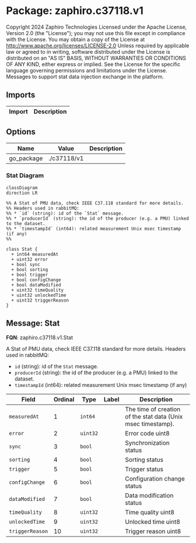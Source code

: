 # Package: zaphiro.c37118.v1

Copyright 2024 Zaphiro Technologies Licensed under the Apache License, Version 2.0 (the "License"); you may not use this file except in compliance with the License. You may obtain a copy of the License at http://www.apache.org/licenses/LICENSE-2.0 Unless required by applicable law or agreed to in writing, software distributed under the License is distributed on an "AS IS" BASIS, WITHOUT WARRANTIES OR CONDITIONS OF ANY KIND, either express or implied. See the License for the specific language governing permissions and limitations under the License. <!-- markdownlint-disable -->
Messages to support stat data injection exchange in the platform.



## Imports

| Import | Description |
|--------|-------------|



## Options

| Name       | Value       | Description |
|------------|-------------|-------------|
| go_package | ./c37118/v1 |             |




### Stat Diagram

```mermaid
classDiagram
direction LR

%% A Stat of PMU data, check IEEE C37.118 standard for more details.
%% Headers used in rabbitMQ:
%% * `id` (string): id of the `Stat` message.
%% * `producerId` (string): the id of the producer (e.g. a PMU) linked to the dataset.
%% * `timestampId` (int64): related measurement Unix msec timestamp (if any)
%% 

class Stat {
  + int64 measuredAt
  + uint32 error
  + bool sync
  + bool sorting
  + bool trigger
  + bool configChange
  + bool dataModified
  + uint32 timeQuality
  + uint32 unlockedTime
  + uint32 triggerReason
}

```

## Message: Stat

**FQN**: zaphiro.c37118.v1.Stat

A Stat of PMU data, check IEEE C37.118 standard for more details.
Headers used in rabbitMQ:
* `id` (string): id of the `Stat` message.
* `producerId` (string): the id of the producer (e.g. a PMU) linked to the dataset.
* `timestampId` (int64): related measurement Unix msec timestamp (if any)



| Field           | Ordinal | Type     | Label | Description                                                   |
|-----------------|---------|----------|-------|---------------------------------------------------------------|
| `measuredAt`    | 1       | `int64`  |       | The time of creation of the stat data (Unix msec timestamp).  |
| `error`         | 2       | `uint32` |       | Error code uint8                                              |
| `sync`          | 3       | `bool`   |       | Synchronization status                                        |
| `sorting`       | 4       | `bool`   |       | Sorting status                                                |
| `trigger`       | 5       | `bool`   |       | Trigger status                                                |
| `configChange`  | 6       | `bool`   |       | Configuration change status                                   |
| `dataModified`  | 7       | `bool`   |       | Data modification status                                      |
| `timeQuality`   | 8       | `uint32` |       | Time quality uint8                                            |
| `unlockedTime`  | 9       | `uint32` |       | Unlocked time uint8                                           |
| `triggerReason` | 10      | `uint32` |       | Trigger reason uint8                                          |






<!-- Created by: Proto Diagram Tool -->
<!-- https://github.com/GoogleCloudPlatform/proto-gen-md-diagrams -->
